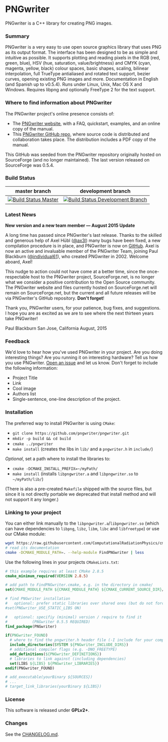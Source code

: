 PNGwriter
=========
PNGwriter is a C++ library for creating PNG images.

### Summary

PNGwriter is a very easy to use open source graphics library that uses PNG as its output format. The interface has been designed to be as simple and intuitive as possible. It supports plotting and reading pixels in the RGB (red, green, blue), HSV (hue, saturation, value/brightness) and CMYK (cyan, magenta, yellow, black) colour spaces, basic shapes, scaling, bilinear interpolation, full TrueType antialiased and rotated text support, bezier curves, opening existing PNG images and more. Documentation in English (and Spanish up to v0.5.4). Runs under Linux, Unix, Mac OS X and Windows. Requires libpng and optionally FreeType 2 for the text support.

### Where to find information about PNGwriter 

The PNGwriter project's online presence consists of:

* The [PNGwriter website](http://pngwriter.sourceforge.net), with a FAQ, quickstart, examples, and an online copy of the manual.
* This [PNGwriter GitHub repo](http://github.com/pngwriter/pngwriter), where source code is distributed and collaboration takes place. The distribution includes a PDF copy of the manual.

This GitHub was seeded from the PNGwriter repository originally hosted on SourceForge (and no longer maintained). The last version released on SourceForge was 0.5.4.

### Build Status

| master branch | development branch |
|:-------------:|:--------------------:|
| [![Build Status Master](https://travis-ci.org/pngwriter/pngwriter.png?branch=master)](https://travis-ci.org/pngwriter/pngwriter "master") | [![Build Status Development Branch](https://travis-ci.org/pngwriter/pngwriter.png?branch=dev)](https://travis-ci.org/pngwriter/pngwriter "development branch") |

### Latest News

**New version and a new team member — August 2015 Update**

A long time has passed since PNGwriter's last release. Thanks to the skilled and generous help of Axel Hübl ([@ax3l](http://github.com/ax3l)) many bugs have been fixed, a new compilation procedure is in place, and PNGwriter is now on [GitHub](https://github.com/pngwriter/pngwriter). Axel is now an active and invaluable member of the PNGwriter Team, joining Paul Blackburn ([@individual61](https://github.com/individual61)), who created PNGwriter in 2002. Welcome aboard, Axel!

This nudge to action could not have come at a better time, since the once-respectable host to the PNGwriter project, SourceForge.net, is no longer what we consider a positive contribution to the Open Source community. The PNGwriter website and files currently hosted on SourceForge.net will remain on SourceForge.net, but the current and all future releases will be via PNGwriter's GitHub repository. **Don't forget**!

Thank you, PNGwriter users, for your patience, bug fixes, and suggestions. I hope you are as excited as we are to see where the next thirteen years take PNGwriter!

Paul Blackburn
San Jose, California
August, 2015


### Feedback

We'd love to hear how you've used PNGwriter in your project. Are you doing interesting things? Are you running it on interesting hardware? Tell us how you use PNGwriter. [Open an issue](https://github.com/pngwriter/pngwriter/issues/new)
and let us know. Don't forget to include the following information:
- Project Title
- Link
- Cool image
- Authors list
- Single-sentence, one-line description of the project. 


### Installation

The preferred way to install PNGwriter is using `CMake`:

- `git clone https://github.com/pngwriter/pngwriter.git`
- `mkdir -p build && cd build`
- `cmake ../pngwriter`
- `make install` (creates the libs in `lib/` and a `pngwriter.h` in `include/`)

*Optional*, set a path where to install the libraries to:
- `cmake -DCMAKE_INSTALL_PREFIX=~/myPath/`
- `make install`
  (installs `libpngwriter.a` and `libpngwriter.so` to `~/myPath/lib/`)

(There is also a pre-created `Makefile` shipped with the source files, but
since it is not directly portable we deprecated that install method and
will not support it any longer.)

### Linking to your project

You can either link manually to the `libpngwriter.a`/`libpngwriter.so` (which can have dependencies to `libpng`, `libz`, `libm`, `libc` and `libfreetype`) or use our CMake module:

```bash
wget https://raw.githubusercontent.com/ComputationalRadiationPhysics/cmake-modules/dev/FindPNGwriter.cmake
# read its documentation
cmake -DCMAKE_MODULE_PATH=. --help-module FindPNGwriter | less
```

Use the following lines in your projects `CMakeLists.txt`:
```cmake
# this example requires at least CMake 2.8.5
cmake_minimum_required(VERSION 2.8.5)

# add path to FindPNGwriter.cmake, e.g. in the directory in cmake/
set(CMAKE_MODULE_PATH ${CMAKE_MODULE_PATH} ${CMAKE_CURRENT_SOURCE_DIR}/cmake/)

# find PNGwriter installation
#   optional: prefer static libraries over shared ones (but do not force them)
#set(PNGwriter_USE_STATIC_LIBS ON)

#   optional: specifiy (minimal) version / require to find it
#           (PNGwriter 0.5.5 REQUIRED)
find_package(PNGwriter)

if(PNGwriter_FOUND)
  # where to find the pngwriter.h header file (-I include for your compiler)
  include_directories(SYSTEM ${PNGwriter_INCLUDE_DIRS})
  # additional compiler flags (e.g. -DNO_FREETYPE)
  add_definitions(${PNGwriter_DEFINITIONS})
  # libraries to link against (including dependencies)
  set(LIBS ${LIBS} ${PNGwriter_LIBRARIES})
endif(PNGwriter_FOUND)

# add_executable(yourBinary ${SOURCES})
# ...
# target_link_libraries(yourBinary ${LIBS})
```

### License

This software is released under **GPLv2+**.

### Changes

See the [CHANGELOG.md](CHANGELOG.md).
